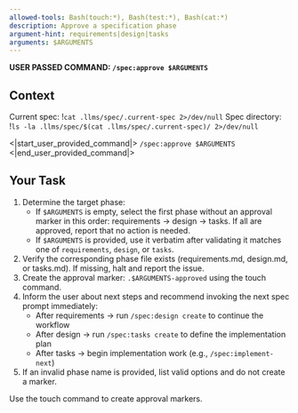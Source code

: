 ```yaml
---
allowed-tools: Bash(touch:*), Bash(test:*), Bash(cat:*)
description: Approve a specification phase
argument-hint: requirements|design|tasks
arguments: $ARGUMENTS
---
```


**USER PASSED COMMAND: `/spec:approve $ARGUMENTS`**

## Context

Current spec: !`cat .llms/spec/.current-spec 2>/dev/null`
Spec directory: !`ls -la .llms/spec/$(cat .llms/spec/.current-spec)/ 2>/dev/null`

<|start_user_provided_command|>
`/spec:approve $ARGUMENTS`
<|end_user_provided_command|>

## Your Task

1. Determine the target phase:
   - If `$ARGUMENTS` is empty, select the first phase without an approval marker in this order: requirements → design → tasks. If all are approved, report that no action is needed.
   - If `$ARGUMENTS` is provided, use it verbatim after validating it matches one of `requirements`, `design`, or `tasks`.
2. Verify the corresponding phase file exists (requirements.md, design.md, or tasks.md). If missing, halt and report the issue.
3. Create the approval marker: `.$ARGUMENTS-approved` using the touch command.
4. Inform the user about next steps and recommend invoking the next spec prompt immediately:
   - After requirements → run `/spec:design create` to continue the workflow
   - After design → run `/spec:tasks create` to define the implementation plan
   - After tasks → begin implementation work (e.g., `/spec:implement-next`)
5. If an invalid phase name is provided, list valid options and do not create a marker.

Use the touch command to create approval markers.
